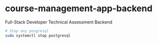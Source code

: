 # course-management-app-backend
Full-Stack Developer Technical Assessment Backend


```sh
# Stop any posgresql
sudo systemctl stop postgresql
```
